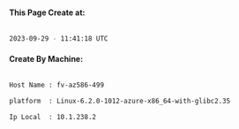 
   
#### This Page Create at:

```bash

2023-09-29 - 11:41:18 UTC

```

#### Create By Machine:

```bash

Host Name : fv-az586-499

platform  : Linux-6.2.0-1012-azure-x86_64-with-glibc2.35

Ip Local  : 10.1.238.2

```

